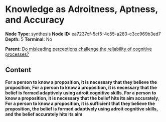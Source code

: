 # Knowledge as Adroitness, Aptness, and Accuracy

**Node Type:** synthesis
**Node ID:** ea7237cf-5cf5-4c55-a283-c3cc969b3ed7
**Depth:** 5
**Terminal:** No

**Parent:** [Do misleading perceptions challenge the reliability of cognitive processes?](do-misleading-perceptions-challenge-the-reliability-of-cognitive-processes-antithesis-f9514be3-e259-4bdc-89cf-22e333005b55.md)

## Content

**For a person to know a proposition, it is necessary that they believe the proposition**, **For a person to know a proposition, it is necessary that the belief is formed adaptively using adroit cognitive skills**, **For a person to know a proposition, it is necessary that the belief hits its aim accurately**, **For a person to know a proposition, it is sufficient that they believe the proposition, the belief is formed adaptively using adroit cognitive skills, and the belief accurately hits its aim**
